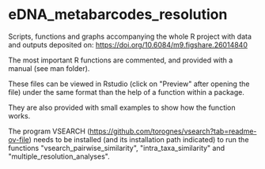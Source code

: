 # eDNA_metabarcodes_resolution

Scripts, functions and graphs accompanying the whole R project with data and outputs deposited on: https://doi.org/10.6084/m9.figshare.26014840

The most important R functions are commented, and provided with a manual (see man folder). 

These files can be viewed in Rstudio (click on "Preview" after opening the file) under the same format than the help of a function within a package. 

They are also provided with small examples to show how the function works.

The program VSEARCH (https://github.com/torognes/vsearch?tab=readme-ov-file) needs to be installed (and its installation path indicated) to run the functions "vsearch_pairwise_similarity", "intra_taxa_similarity" and "multiple_resolution_analyses".
